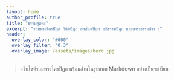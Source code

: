 ```yaml
---
layout: home
author_profile: true
title: "ธรรมสุตตะ"
excerpt: "รวมพระไตรปิฎก วินัยปิฎก สุตตันตปิฎก อภิธรรมปิฎก และสาระธรรมต่าง ๆ"
header:
  overlay_color: "#000"
  overlay_filter: "0.3"
  overlay_image: /assets/images/hero.jpg
---
```


<div id="buddha-quote" style="text-align:center; font-style: italic; font-size: 1.1em; margin-bottom: 1em;"></div>







> เว็บไซต์รวมพระไตรปิฎก พร้อมอ่านในรูปแบบ Markdown อย่างเป็นระเบียบ

